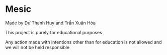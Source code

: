 # Mesic
Made by Dư Thanh Huy and Trần Xuân Hòa

This project is purely for educational purposes

Any action made with intentions other than for education is not allowed and we will not be held responsible